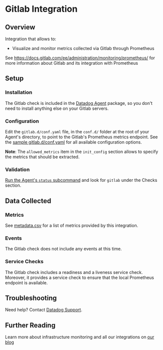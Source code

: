 # Gitlab Integration

## Overview

Integration that allows to:

* Visualize and monitor metrics collected via Gitlab through Prometheus

See https://docs.gitlab.com/ee/administration/monitoring/prometheus/ for
more information about Gitlab and its integration with Prometheus

## Setup
### Installation

The Gitlab check is included in the [Datadog Agent][101] package, so you don't need to install anything else on your Gitlab servers.

### Configuration

Edit the `gitlab.d/conf.yaml` file, in the `conf.d/` folder at the root of your Agent's directory, to point to the Gitlab's Prometheus metrics endpoint.
See the [sample gitlab.d/conf.yaml][102] for all available configuration options.

**Note**: The `allowed_metrics` item in the `init_config` section allows to specify the metrics that should be extracted.

### Validation

[Run the Agent's `status` subcommand][103] and look for `gitlab` under the Checks section.

## Data Collected
### Metrics
See [metadata.csv][104] for a list of metrics provided by this integration.

### Events
The Gitlab check does not include any events at this time.

### Service Checks
The Gitlab check includes a readiness and a liveness service check.
Moreover, it provides a service check to ensure that the local Prometheus endpoint is available.

## Troubleshooting
Need help? Contact [Datadog Support][105].

## Further Reading
Learn more about infrastructure monitoring and all our integrations on [our blog][106]


[101]: https://app.datadoghq.com/account/settings#agent
[102]: https://github.com/DataDog/integrations-core/blob/master/gitlab/conf.yaml.example
[103]: https://docs.datadoghq.com/agent/faq/agent-commands/#agent-status-and-information
[104]: https://github.com/DataDog/integrations-core/blob/master/gitlab/metadata.csv
[105]: http://docs.datadoghq.com/help/
[106]: https://www.datadoghq.com/blog/
